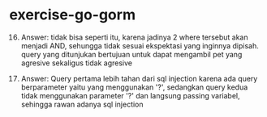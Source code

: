 # exercise-go-gorm

16. Answer: tidak bisa seperti itu, karena jadinya 2 where tersebut akan menjadi AND, sehungga tidak sesuai ekspektasi yang inginnya dipisah. query yang ditunjukan bertujuan untuk dapat mengambil pet yang agresive sekaligus tidak agresive

20. Answer: Query pertama lebih tahan dari sql injection karena ada query berparameter yaitu yang menggunakan '?', sedangkan query kedua tidak menggunakan parameter '?' dan langsung passing variabel, sehingga rawan adanya sql injection